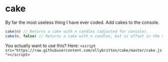 # cake
By far the most useless thing I have ever coded. Add cakes to the console.
```javascript
cake(n) // Returns a cake with n candles (adjusted for console).
cake(n, false) // Returns a cake with n candles, but is offset in the console
```
You actually want to use this? Here: ```<script src="https://raw.githubusercontent.com/ollybritton/cake/master/cake.js"></script>```
